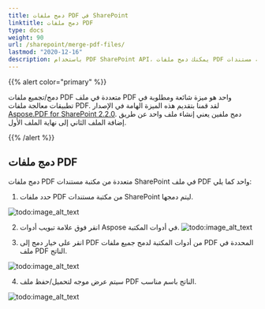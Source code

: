 ```yaml
---
title: دمج ملفات PDF في SharePoint
linktitle: دمج ملفات PDF
type: docs
weight: 90
url: /sharepoint/merge-pdf-files/
lastmod: "2020-12-16"
description: باستخدام PDF SharePoint API، يمكنك دمج ملفات PDF متعددة من مكتبة مستندات SharePoint في ملف PDF واحد.
---
```


{{% alert color="primary" %}}

دمج/تجميع ملفات PDF متعددة في ملف PDF واحد هو ميزة شائعة ومطلوبة في تطبيقات معالجة ملفات PDF. لقد قمنا بتقديم هذه الميزة الهامة في الإصدار [Aspose.PDF for SharePoint 2.2.0](https://releases.aspose.com/pdf/sharepoint/new-releases/aspose.pdf-for-sharepoint-2.2.0/). دمج ملفين يعني إنشاء ملف واحد عن طريق إضافة الملف الثاني إلى نهاية الملف الأول.

{{% /alert %}}

## **دمج ملفات PDF**

دمج ملفات PDF متعددة من مكتبة مستندات SharePoint في ملف PDF واحد كما يلي:

1. حدد ملفات PDF من مكتبة مستندات SharePoint ليتم دمجها.

![todo:image_alt_text](merge-pdf-files_1.png)

2. انقر فوق علامة تبويب أدوات Aspose في أدوات المكتبة.
![todo:image_alt_text](merge-pdf-files_2.png)

3. انقر على خيار دمج إلى PDF من أدوات المكتبة لدمج جميع ملفات PDF المحددة في ملف PDF الناتج.

![todo:image_alt_text](merge-pdf-files_3.png)

4. سيتم عرض موجه لتحميل/حفظ ملف PDF الناتج باسم مناسب.

![todo:image_alt_text](merge-pdf-files_4.png)